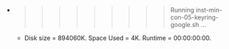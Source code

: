 * >>>>>>>>> Running inst-min-con-05-keyring-google.sh ...
  * Disk size = 894060K. Space Used = 4K. Runtime = 00:00:00:00.
